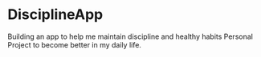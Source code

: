 # DisciplineApp
Building an app to help me maintain discipline and healthy habits
Personal Project to become better in my daily life.